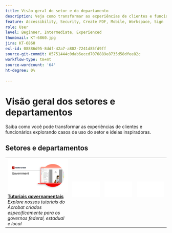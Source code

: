 ```yaml
---
title: Visão geral do setor e do departamento
description: Veja como transformar as experiências de clientes e funcionários explorando casos de uso do setor e ideias inspiradoras
feature: Accessibility, Security, Create PDF, Mobile, Workspace, Sign
role: User
level: Beginner, Intermediate, Experienced
thumbnail: KT-6860.jpg
jira: KT-6860
exl-id: 08886d95-8ddf-42a7-a802-7241d85fd9ff
source-git-commit: 05751444c0dab6eccd7076889e8735d58dfee82c
workflow-type: tm+mt
source-wordcount: '64'
ht-degree: 0%

---
```


# Visão geral dos setores e departamentos

Saiba como você pode transformar as experiências de clientes e funcionários explorando casos de uso do setor e ideias inspiradoras.

## Setores e departamentos

<table style="table-layout:fixed">
<tr>
  <td>
    <a href="gov/gov-overview.md">
      <img alt="Tutoriais governamentais" src="../assets/Government.png" />
    </a>
    <div>
    <a href="gov/gov-overview.md"><strong>Tutoriais governamentais</strong></a>
    </div>
    <em>Explore nossos tutoriais do Acrobat criados especificamente para os governos federal, estadual e local</em>
    <br>
  </td>
  <td>
   <img alt="Espaçador" src="../assets/Whitespacer.png" />
    <div>
    <br>
  </td>  
  <td>
   <img alt="Espaçador" src="../assets/Whitespacer.png" />
    <div>
    <br>
  </td>
  <td>
   <img alt="Espaçador" src="../assets/Whitespacer.png" />
    <div>
    <br>
  </td>
</tr>
</table>

